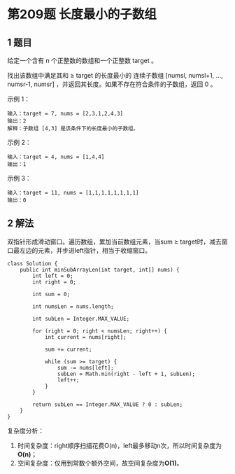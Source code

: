 # 第209题 长度最小的子数组

## 1 题目

给定一个含有 n 个正整数的数组和一个正整数 target 。

找出该数组中满足其和 ≥ target 的长度最小的 连续子数组 [numsl, numsl+1, ..., numsr-1, numsr] ，并返回其长度。如果不存在符合条件的子数组，返回 0 。

示例 1：

```
输入：target = 7, nums = [2,3,1,2,4,3]
输出：2
解释：子数组 [4,3] 是该条件下的长度最小的子数组。
```

示例 2：

```
输入：target = 4, nums = [1,4,4]
输出：1
```

示例 3：

```
输入：target = 11, nums = [1,1,1,1,1,1,1,1]
输出：0
```

## 2 解法

双指针形成滑动窗口。遍历数组，累加当前数组元素，当sum ≥ target时，减去窗口最左边的元素，并步进left指针，相当于收缩窗口。

```
class Solution {
    public int minSubArrayLen(int target, int[] nums) {
        int left = 0;
        int right = 0;

        int sum = 0;

        int numsLen = nums.length;

        int subLen = Integer.MAX_VALUE;

        for (right = 0; right < numsLen; right++) {
            int current = nums[right];

            sum += current;

            while (sum >= target) {
                sum -= nums[left];
                subLen = Math.min(right - left + 1, subLen);
                left++;
            }
        }

        return subLen == Integer.MAX_VALUE ? 0 : subLen;
    }
}
```

复杂度分析：

1. 时间复杂度：right顺序扫描花费O(n)，left最多移动n次，所以时间复杂度为**O(n)**；
2. 空间复杂度：仅用到常数个额外空间，故空间复杂度为**O(1)**。